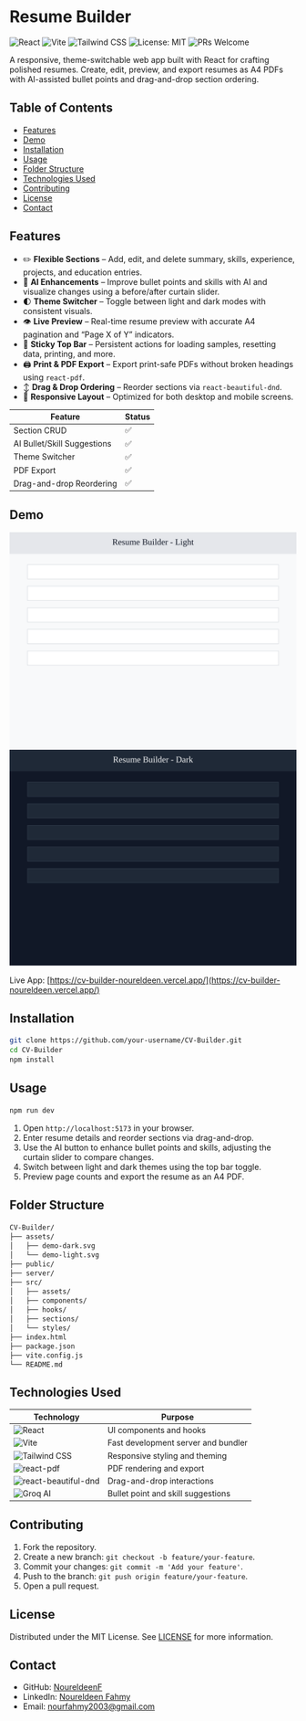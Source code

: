# Resume Builder

![React](https://img.shields.io/badge/React-20232A?logo=react&logoColor=61DAFB) ![Vite](https://img.shields.io/badge/Vite-646CFF?logo=vite&logoColor=white) ![Tailwind CSS](https://img.shields.io/badge/Tailwind_CSS-38B2AC?logo=tailwind-css&logoColor=white) ![License: MIT](https://img.shields.io/badge/License-MIT-yellow.svg) ![PRs Welcome](https://img.shields.io/badge/PRs-welcome-brightgreen.svg)

A responsive, theme-switchable web app built with React for crafting polished resumes. Create, edit, preview, and export resumes as A4 PDFs with AI-assisted bullet points and drag-and-drop section ordering.

## Table of Contents
- [Features](#features)
- [Demo](#demo)
- [Installation](#installation)
- [Usage](#usage)
- [Folder Structure](#folder-structure)
- [Technologies Used](#technologies-used)
- [Contributing](#contributing)
- [License](#license)
- [Contact](#contact)

## Features
- ✏️ **Flexible Sections** – Add, edit, and delete summary, skills, experience, projects, and education entries.
- 🤖 **AI Enhancements** – Improve bullet points and skills with AI and visualize changes using a before/after curtain slider.
- 🌓 **Theme Switcher** – Toggle between light and dark modes with consistent visuals.
- 👁️ **Live Preview** – Real-time resume preview with accurate A4 pagination and “Page X of Y” indicators.
- 📎 **Sticky Top Bar** – Persistent actions for loading samples, resetting data, printing, and more.
- 🖨️ **Print & PDF Export** – Export print-safe PDFs without broken headings using `react-pdf`.
- ↕️ **Drag & Drop Ordering** – Reorder sections via `react-beautiful-dnd`.
- 📱 **Responsive Layout** – Optimized for both desktop and mobile screens.

| Feature | Status |
| --- | --- |
| Section CRUD | ✅ |
| AI Bullet/Skill Suggestions | ✅ |
| Theme Switcher | ✅ |
| PDF Export | ✅ |
| Drag-and-drop Reordering | ✅ |

## Demo
![Light Mode](assets/demo-light.svg)
![Dark Mode](assets/demo-dark.svg)

Live App: [https://cv-builder-noureldeen.vercel.app/](https://cv-builder-noureldeen.vercel.app/)

## Installation
```bash
git clone https://github.com/your-username/CV-Builder.git
cd CV-Builder
npm install
```

## Usage
```bash
npm run dev
```
1. Open `http://localhost:5173` in your browser.
2. Enter resume details and reorder sections via drag-and-drop.
3. Use the AI button to enhance bullet points and skills, adjusting the curtain slider to compare changes.
4. Switch between light and dark themes using the top bar toggle.
5. Preview page counts and export the resume as an A4 PDF.

## Folder Structure
```text
CV-Builder/
├── assets/
│   ├── demo-dark.svg
│   └── demo-light.svg
├── public/
├── server/
├── src/
│   ├── assets/
│   ├── components/
│   ├── hooks/
│   ├── sections/
│   └── styles/
├── index.html
├── package.json
├── vite.config.js
└── README.md
```

## Technologies Used
| Technology | Purpose |
| --- | --- |
| ![React](https://img.shields.io/badge/React-20232A?logo=react&logoColor=61DAFB) | UI components and hooks |
| ![Vite](https://img.shields.io/badge/Vite-646CFF?logo=vite&logoColor=white) | Fast development server and bundler |
| ![Tailwind CSS](https://img.shields.io/badge/Tailwind_CSS-38B2AC?logo=tailwind-css&logoColor=white) | Responsive styling and theming |
| ![react-pdf](https://img.shields.io/badge/react--pdf-FF2D20?logo=adobeacrobatreader&logoColor=white) | PDF rendering and export |
| ![react-beautiful-dnd](https://img.shields.io/badge/react--beautiful--dnd-4DB33D?logo=react&logoColor=white) | Drag-and-drop interactions |
| ![Groq AI](https://img.shields.io/badge/Groq%20AI-333333?logo=openai&logoColor=white) | Bullet point and skill suggestions |

## Contributing
1. Fork the repository.
2. Create a new branch: `git checkout -b feature/your-feature`.
3. Commit your changes: `git commit -m 'Add your feature'`.
4. Push to the branch: `git push origin feature/your-feature`.
5. Open a pull request.

## License
Distributed under the MIT License. See [LICENSE](LICENSE) for more information.

## Contact
- GitHub: [NoureldeenF](https://github.com/NoureldeenF)
- LinkedIn: [Noureldeen Fahmy](https://www.linkedin.com/in/noureldeen-fahmy/)
- Email: [nourfahmy2003@gmail.com](mailto:nourfahmy2003@gmail.com)
